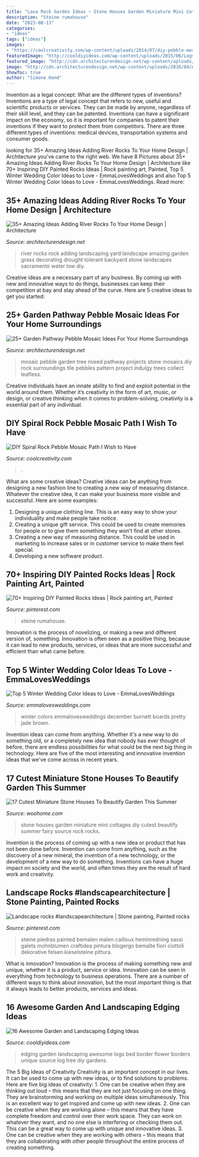 ```yaml
---
title: "Lava Rock Garden Ideas ~ Stone Houses Garden Miniature Mini Cottages Diy Cutest Beautify Summer Fairy Source Rock Rocks"
description: "Steine rumahouse"
date: "2023-08-13"
categories:
- "ideas"
tags: ["ideas"]
images:
- "https://coolcreativity.com/wp-content/uploads/2014/07/diy-pebble-mosaic-path-15.jpg"
featuredImage: "http://cooldiyideas.com/wp-content/uploads/2015/06/Logs-garden-bed-edging.jpg"
featured_image: "http://cdn.architecturendesign.net/wp-content/uploads/2015/06/AD-Add-River-Rocks-To-Home-11.jpg"
image: "http://cdn.architecturendesign.net/wp-content/uploads/2016/04/AD-Garden-Pathway-Pebble-Mosaic-Ideas-For-Your-Home-29.jpg"
ShowToc: true
author: "Simone Hand"
---
```



Invention as a legal concept: What are the different types of inventions?
Inventions are a type of legal concept that refers to new, useful and scientific products or services. They can be made by anyone, regardless of their skill level, and they can be patented. Inventions can have a significant impact on the economy, so it is important for companies to patent their inventions if they want to protect them from competitors. There are three different types of inventions: medical devices, transportation systems and consumer goods.

	

		
looking for 35+ Amazing Ideas Adding River Rocks To Your Home Design | Architecture you've came to the right web. We have 8 Pictures about 35+ Amazing Ideas Adding River Rocks To Your Home Design | Architecture like 70+ Inspiring DIY Painted Rocks Ideas | Rock painting art, Painted, Top 5 Winter Wedding Color Ideas to Love - EmmaLovesWeddings and also Top 5 Winter Wedding Color Ideas to Love - EmmaLovesWeddings. Read more:
		
    
## 35+ Amazing Ideas Adding River Rocks To Your Home Design | Architecture

<img loading=lazy src="http://cdn.architecturendesign.net/wp-content/uploads/2015/06/AD-Add-River-Rocks-To-Home-11.jpg" onerror="this.onerror=null;this.src='https://tse2.mm.bing.net/th?id=OIP.zNUFlzA7H2TjP0mNPsOXOAHaLG&amp;pid=15.1';" alt="35+ Amazing Ideas Adding River Rocks To Your Home Design | Architecture">

_Source: architecturendesign.net_

>river rocks rock adding landscaping yard landscape amazing garden grass decorating drought tolerant backyard stone landscapes sacramento water low diy. 

	

Creative ideas are a necessary part of any business. By coming up with new and innovative ways to do things, businesses can keep their competition at bay and stay ahead of the curve. Here are 5 creative ideas to get you started:

    
## 25+ Garden Pathway Pebble Mosaic Ideas For Your Home Surroundings

<img loading=lazy src="http://cdn.architecturendesign.net/wp-content/uploads/2016/04/AD-Garden-Pathway-Pebble-Mosaic-Ideas-For-Your-Home-29.jpg" onerror="this.onerror=null;this.src='https://tse2.mm.bing.net/th?id=OIP.vdB9CNQZWEWDu8ey18-bQwHaOH&amp;pid=15.1';" alt="25+ Garden Pathway Pebble Mosaic Ideas For Your Home Surroundings">

_Source: architecturendesign.net_

>mosaic pebble garden tree mixed pathway projects stone mosaics diy rock surroundings tile pebbles pattern project indulgy trees collect leafless. 

	

Creative individuals have an innate ability to find and exploit potential in the world around them. Whether it’s creativity in the form of art, music, or design, or creative thinking when it comes to problem-solving, creativity is a essential part of any individual.

    
## DIY Spiral Rock Pebble Mosaic Path I Wish To Have

<img loading=lazy src="https://coolcreativity.com/wp-content/uploads/2014/07/diy-pebble-mosaic-path-15.jpg" onerror="this.onerror=null;this.src='https://tse2.mm.bing.net/th?id=OIP.opXw80ZVKFVrOWS3sEiqnQHaK3&amp;pid=15.1';" alt="DIY Spiral Rock Pebble Mosaic Path I Wish to Have">

_Source: coolcreativity.com_

>. 

	

What are some creative ideas?
Creative ideas can be anything from designing a new fashion line to creating a new way of measuring distance. Whatever the creative idea, it can make your business more visible and successful. Here are some examples:
1. Designing a unique clothing line. This is an easy way to show your individuality and make people take notice.
2. Creating a unique gift service. This could be used to create memories for people or to give them something they won’t find at other stores.
3. Creating a new way of measuring distance. This could be used in marketing to increase sales or in customer service to make them feel special.
4. Developing a new software product.

    
## 70+ Inspiring DIY Painted Rocks Ideas | Rock Painting Art, Painted

<img loading=lazy src="https://i.pinimg.com/736x/e9/a2/af/e9a2afcc2625725815157fc45dd9588d.jpg" onerror="this.onerror=null;this.src='https://tse3.mm.bing.net/th?id=OIP.sjFGFoV90vgmdiRIas1udQHaJ3&amp;pid=15.1';" alt="70+ Inspiring DIY Painted Rocks Ideas | Rock painting art, Painted">

_Source: pinterest.com_

>steine rumahouse. 

	

Innovation is the process of novelizing, or making a new and different version of, something. Innovation is often seen as a positive thing, because it can lead to new products, services, or ideas that are more successful and efficient than what came before.

    
## Top 5 Winter Wedding Color Ideas To Love - EmmaLovesWeddings

<img loading=lazy src="http://emmalovesweddings.com/wp-content/uploads/2018/10/green-jade-and-brown-winter-wedding-color-ideas.jpg" onerror="this.onerror=null;this.src='https://tse2.mm.bing.net/th?id=OIP.kd7Yn-LjyDVz3HuNUIAj9QHaOp&amp;pid=15.1';" alt="Top 5 Winter Wedding Color Ideas to Love - EmmaLovesWeddings">

_Source: emmalovesweddings.com_

>winter colors emmalovesweddings december burnett boards pretty jade brown. 

	

Invention ideas can come from anything. Whether it's a new way to do something old, or a completely new idea that nobody has ever thought of before, there are endless possibilities for what could be the next big thing in technology. Here are five of the most interesting and innovative invention ideas that we've come across in recent years.

    
## 17 Cutest Miniature Stone Houses To Beautify Garden This Summer

<img loading=lazy src="http://www.woohome.com/wp-content/uploads/2016/04/Mini-Garden-Stone-Houses-7.jpg" onerror="this.onerror=null;this.src='https://tse4.mm.bing.net/th?id=OIP.E-EXdKsv8ChOaM3ZCkTKSwHaJz&amp;pid=15.1';" alt="17 Cutest Miniature Stone Houses To Beautify Garden This Summer">

_Source: woohome.com_

>stone houses garden miniature mini cottages diy cutest beautify summer fairy source rock rocks. 

	

Invention is the process of coming up with a new idea or product that has not been done before. Invention can come from anything, such as the discovery of a new mineral, the invention of a new technology, or the development of a new way to do something. Inventions can have a huge impact on society and the world, and often times they are the result of hard work and creativity.

    
## Landscape Rocks #landscapearchitecture | Stone Painting, Painted Rocks

<img loading=lazy src="https://i.pinimg.com/736x/c8/66/21/c8662161e4720878d015556b576b3be4.jpg" onerror="this.onerror=null;this.src='https://tse2.mm.bing.net/th?id=OIP.7pa9bfx9viwFEpNwVlWkqAHaNU&amp;pid=15.1';" alt="Landscape rocks #landscapearchitecture | Stone painting, Painted rocks">

_Source: pinterest.com_

>steine piedras painted bemalen malen cailloux heminredning sassi galets mohnblumen craftidea pintura blogergo bemalte fiori ciottoli dekorative felsen kieselsteine pittura. 

	

What is innovation?
Innovation is the process of making something new and unique, whether it is a product, service or idea. Innovation can be seen in everything from technology to business operations. There are a number of different ways to think about innovation, but the most important thing is that it always leads to better products, services and ideas.

    
## 16 Awesome Garden And Landscaping Edging Ideas

<img loading=lazy src="http://cooldiyideas.com/wp-content/uploads/2015/06/Logs-garden-bed-edging.jpg" onerror="this.onerror=null;this.src='https://tse4.mm.bing.net/th?id=OIP.C0jeBjeuWdRRBrL-uTbyVQHaJV&amp;pid=15.1';" alt="16 Awesome Garden and Landscaping Edging Ideas">

_Source: cooldiyideas.com_

>edging garden landscaping awesome logs bed border flower borders unique source log tree diy gardens. 

	

The 5 Big Ideas of Creativity
Creativity is an important concept in our lives. It can be used to come up with new ideas, or to find solutions to problems. Here are five big ideas of creativity: 1. One can be creative when they are thinking out loud – this means that they are not just focusing on one thing. They are brainstorming and working on multiple ideas simultaneously. This is an excellent way to get inspired and come up with new ideas. 2. One can be creative when they are working alone – this means that they have complete freedom and control over their work space. They can work on whatever they want, and no one else is interfering or checking them out. This can be a great way to come up with unique and innovative ideas. 3. One can be creative when they are working with others – this means that they are collaborating with other people throughout the entire process of creating something.

